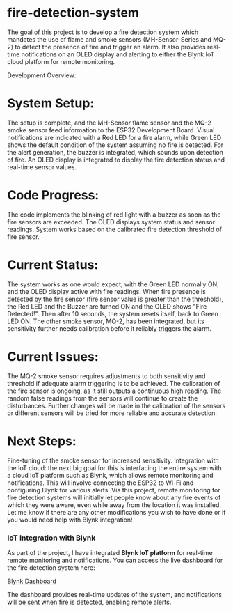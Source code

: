 # fire-detection-system
The goal of this project is to develop a fire detection system which mandates the use of flame and smoke sensors (MH-Sensor-Series and MQ-2) to detect the presence of fire and trigger an alarm. It also provides real-time notifications on an OLED display and alerting to either the Blynk IoT cloud platform for remote monitoring.

Development Overview:

# System Setup:

The setup is complete, and the MH-Sensor flame sensor and the MQ-2 smoke sensor feed information to the ESP32 Development Board.
Visual notifications are indicated with a Red LED for a fire alarm, while Green LED shows the default condition of the system assuming no fire is detected.
For the alert generation, the buzzer is integrated, which sounds upon detection of fire.
An OLED display is integrated to display the fire detection status and real-time sensor values.

# Code Progress:

The code implements the blinking of red light with a buzzer as soon as the fire sensors are exceeded.
The OLED displays system status and sensor readings.
System works based on the calibrated fire detection threshold of fire sensor.

# Current Status:

The system works as one would expect, with the Green LED normally ON, and the OLED display active with fire readings.
When fire presence is detected by the fire sensor (fire sensor value is greater than the threshold), the Red LED and the Buzzer are turned ON and the OLED shows "Fire Detected!". Then after 10 seconds, the system resets itself, back to Green LED ON.
The other smoke sensor, MQ-2, has been integrated, but its sensitivity further needs calibration before it reliably triggers the alarm.
# Current Issues:
The MQ-2 smoke sensor requires adjustments to both sensitivity and threshold if adequate alarm triggering is to be achieved.
The calibration of the fire sensor is ongoing, as it still outputs a continuous high reading.
The random false readings from the sensors will continue to create the disturbances. Further changes will be made in the calibration of the sensors or different sensors will be tried for more reliable and accurate detection. 
# Next Steps:
Fine-tuning of the smoke sensor for increased sensitivity.
Integration with the IoT cloud: the next big goal for this is interfacing the entire system with a cloud IoT platform such as Blynk, which allows remote monitoring and notifications. This will involve connecting the ESP32 to Wi-Fi and configuring Blynk for various alerts.
Via this project, remote monitoring for fire detection systems will initially let people know about any fire events of which they were aware, even while away from the location it was installed.
Let me know if there are any other modifications you wish to have done or if you would need help with Blynk integration! 
### IoT Integration with Blynk

As part of the project, I have integrated **Blynk IoT platform** for real-time remote monitoring and notifications. You can access the live dashboard for the fire detection system here:

[Blynk Dashboard](https://blynk.cloud/dashboard/681806/global/devices/1/organization/681806/devices/2895555/dashboard)

The dashboard provides real-time updates of the system, and notifications will be sent when fire is detected, enabling remote alerts.

